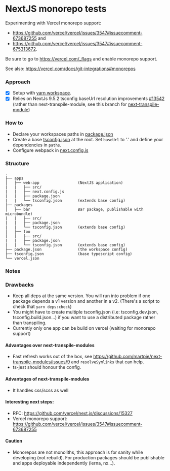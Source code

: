 # NextJS monorepo tests

Experimenting with Vercel monorepo support: 
- https://github.com/vercel/vercel/issues/3547#issuecomment-673687255 and 
- https://github.com/vercel/vercel/issues/3547#issuecomment-675313672.

Be sure to go to https://vercel.com/_flags and enable monorepo support.

See also: https://vercel.com/docs/git-integrations#monorepos


### Approach

- [x] Setup with [yarn workspace](./package.json).
- [x] Relies on NextJs 9.5.2 tsconfig baseUrl resolution improvements [#13542](https://github.com/vercel/next.js/pull/13542) 
      (rather than next-transpile-module, see this branch for [next-transpile-module](https://github.com/belgattitude/next-transpile-ts-workspace/tree/v1_with_transpile_modules))

### How to

- Declare your workspaces paths in [package.json](./package.json)
- Create a base [tsconfig.json](./tsconfig.json) at the root.
  Set `baseUrl` to '.' and define your dependencies in `paths`.
- Configure webpack in [next.config.js](./apps/web-app/next.config.js)

### Structure

```
.
├── apps
│   ├── web-app                 (NextJS application)
|   |   ├── src/
|   |   ├── next.config.js
|   |   ├── package.json
|   |   └── tsconfig.json       (extends base config)
├── packages
│   ├── bar                     Bar package, publishable with microbundle)
|   |   ├── src/
|   |   ├── package.json
|   |   └── tsconfig.json       (extends base config)
│   ├── foo 
|   |   ├── src/
|   |   ├── package.json
|   |   └── tsconfig.json       (extends base config)
├── package.json                (the workspace config)
├── tsconfig.json               (base typescript config)
└── vercel.json 
```

### Notes

### Drawbacks

- Keep all deps at the same version. You will run into problem if one package depends a v1 version and another in a v2.
  (There's a script to check that `yarn deps:check`)
- You might have to create multiple tsconfig.json (i.e: tsconfig.dev.json, tsconfig.build.json...) if you 
  want to use a distributed package rather than transpiling. 
- Currently only one app can be build on vercel (waiting for monorepo support)

#### Advantages over next-transpile-modules

- Fast refresh works out of the box, see https://github.com/martpie/next-transpile-modules/issues/9 and `resolveSymlinks` that
  can help. 
- ts-jest should honour the config.

#### Advantages of next-transpile-modules

- It handles css/scss as well

#### Interesting next steps:

- RFC: https://github.com/vercel/next.js/discussions/15327
- Vercel monorepo support: https://github.com/vercel/vercel/issues/3547#issuecomment-673687255

#### Caution

- Monorepos are not monoliths, this approach is for sanity while developing (not rebuild). 
  For production packages should be publishable and apps deployable independently (lerna, nx...).
  